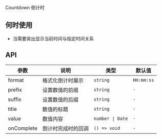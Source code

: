 Countdown 倒计时

## 何时使用

- 当需要突出显示当前时间与指定时间关系

## API

| 参数       | 说明               | 类型             | 默认值     |
| ---------- | ------------------ | ---------------- | ---------- |
| format     | 格式化倒计时展示   | `string`         | `HH:mm:ss` |
| prefix     | 设置数值的前缀     | `string`         | `-`        |
| suffix     | 设置数值的后缀     | `string`         | `-`        |
| title      | 数值的标题         | `string`         | `-`        |
| value      | 数值内容           | `number \| Date` | `-`        |
| onComplete | 倒计时完成时的回调 | `() => void`     | `-`        |
